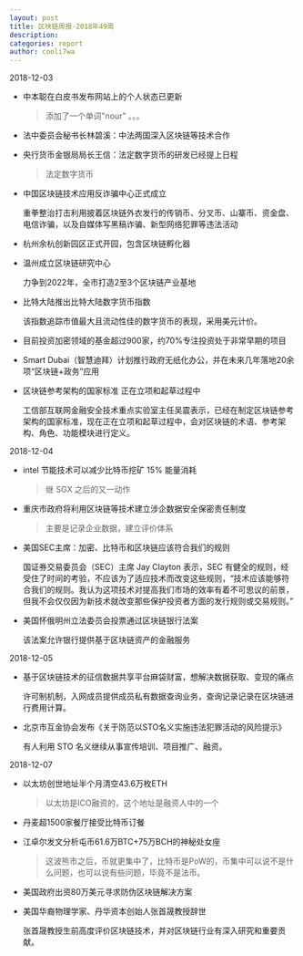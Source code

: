 ```yaml
---
layout: post
title: 区块链周报-2018年49周
description:
categories: report
author: cooli7wa
---
```

2018-12-03

  - 中本聪在白皮书发布网站上的个人状态已更新

    > 添加了一个单词"nour" 。。。

  - 法中委员会秘书长林碧溪：中法两国深入区块链等技术合作

  - 央行货币金银局局长王信：法定数字货币的研发已经提上日程

    > 法定数字货币

  - 中国区块链技术应用反诈骗中心正式成立

    重拳整治打击利用披着区块链外衣发行的传销币、分叉币、山寨币、资金盘、电信诈骗，以及自媒体写黑稿诈骗、新型网络犯罪等违法活动

  - 杭州余杭创新园区正式开园，包含区块链孵化器

  - 温州成立区块链研究中心

    力争到2022年，全市打造2至3个区块链产业基地

  - 比特大陆推出比特大陆数字货币指数

    该指数追踪市值最大且流动性佳的数字货币的表现，采用美元计价。

  - 目前投资加密领域的基金超过900家，约70%专注投资处于非常早期的项目

  - Smart Dubai（智慧迪拜）计划推行政府无纸化办公，并在未来几年落地20余项“区块链+政务”应用

  - 区块链参考架构的国家标准 正在立项和起草过程中

    工信部互联网金融安全技术重点实验室主任吴震表示，已经在制定区块链参考架构的国家标准，现在正在立项和起草过程中，会对区块链的术语、参考架构、角色、功能模块进行定义。

2018-12-04

  - intel 节能技术可以减少比特币挖矿 15% 能量消耗

    > 继 SGX 之后的又一动作

  - 重庆市政府将利用区块链等技术建立涉企数据安全保密责任制度

    > 主要是记录企业数据，建立评价体系

  - 美国SEC主席：加密、比特币和区块链应该符合我们的规则

    国证券交易委员会（SEC）主席 Jay Clayton 表示，SEC 有健全的规则，经受住了时间的考验，不应该为了适应技术而改变这些规则，“技术应该能够符合我们的规则。我认为这项技术对提高我们市场的效率有着不可思议的前景，但我不会仅仅因为新技术就改变那些保护投资者方面的发行规则或交易规则。”

  - 美国怀俄明州立法委员会投票通过区块链银行法案

    该法案允许银行提供基于区块链资产的金融服务

2018-12-05

  - 基于区块链技术的征信数据共享平台麻袋财富，想解决数据获取、变现的痛点

    许可制机制，入网成员提供成员私有数据查询业务，查询记录记录在区块链进行费用计算。

  - 北京市互金协会发布《关于防范以STO名义实施违法犯罪活动的风险提示》

    有人利用 STO 名义继续从事宣传培训、项目推广、融资。

2018-12-07

  - 以太坊创世地址半个月清空43.6万枚ETH

    > 以太坊是ICO融资的，这个地址是融资人中的一个

  - 丹麦超1500家餐厅接受比特币订餐

  - 江卓尔发文分析屯币61.6万BTC+75万BCH的神秘处女座

    > 这波熊市之后，币就更集中了，比特币是PoW的，币集中可以说不是什么问题，也可以说有些问题，毕竟不是法币。

  - 美国政府出资80万美元寻求防伪区块链解决方案

  - 美国华裔物理学家、丹华资本创始人张首晟教授辞世

    张首晟教授生前高度评价区块链技术，并对区块链行业有深入研究和重要贡献。
<script type="text/javascript" src="https://cdn.mathjax.org/mathjax/latest/MathJax.js?config=default"></script>
